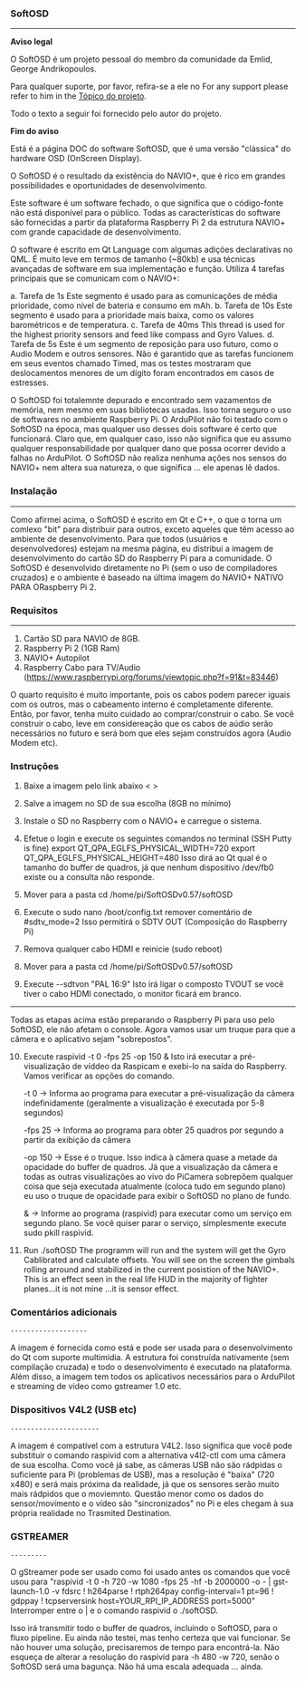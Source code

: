 
### SoftOSD
-------

**Aviso legal**

O SoftOSD é um projeto pessoal do membro da comunidade da Emlid, George Andrikopoulos.

Para qualquer suporte, por favor, refira-se a ele no For any support please refer to him in the [Tópico do projeto](http://community.emlid.com/t/raspberry-pi-osd-using-navio/725/58).

Todo o texto a seguir foi fornecido pelo autor do projeto.

**Fim do aviso**

Está é a página DOC do software SoftOSD, que é uma versão "clássica" do hardware OSD (OnScreen Display).

O SoftOSD é o resultado da existência do NAVIO+, que é rico em grandes possibilidades e oportunidades de desenvolvimento.

Este software é um software fechado, o que significa que o código-fonte não está disponível para o público. Todas as características do software são fornecidas a partir da plataforma Raspberry Pi 2 da estrutura NAVIO+ com grande capacidade de desenvolvimento.

O software é escrito em Qt Language com algumas adições declarativas no QML. É muito leve em termos de tamanho (~80kb) e usa técnicas avançadas de software em sua implementação e função.
Utiliza 4 tarefas principais que se comunicam com o NAVIO+:

a. Tarefa de 1s
  Este segmento é usado para as comunicações de média prioridade, como nível de bateria e consumo em mAh.
b. Tarefa de 10s
  Este segmento é usado para a prioridade mais baixa, como os valores barométricos e de temperatura.
c. Tarefa de  40ms
  This thread is used for the highest priority sensors and feed like compass and Gyro Values.
d. Tarefa de 5s
  Este é um segmento de reposição para uso futuro, como o Audio Modem e outros sensores.
Não é garantido que as tarefas funcionem em seus eventos chamado Timed, mas os testes mostraram que deslocamentos menores de um dígito foram encontrados em casos de estresses. 

O SoftOSD foi totalemnte depurado e encontrado sem vazamentos de memória, nem mesmo em suas bibliotecas usadas. Isso torna seguro o uso de softwares no ambiente Raspberry Pi. O ArduPilot não foi testado com o SoftOSD na época, mas qualquer uso desses dois software é certo que funcionará.
Claro que, em qualquer caso, isso não significa que eu assumo qualquer responsabilidade por qualquer dano que possa ocorrer devido a falhas no ArduPilot. O SoftOSD não realiza nenhuma ações nos sensos do NAVIO+ nem altera sua natureza, o que significa ... ele apenas lê dados.

### Instalação
------------
Como afirmei acima, o SoftOSD é escrito em Qt e C++, o que o torna um comlexo "bit" para distribuir para outros, exceto aqueles que têm acesso ao ambiente de desenvolvimento. Para que todos (usuários e desenvolvedores) estejam na mesma página, eu distribuí a imagem de desenvolvimento do cartão SD do Raspberry Pi para a comunidade. O SoftOSD é desenvolvido diretamente no Pi (sem o uso de compiladores cruzados) e o ambiente é baseado na última imagem do NAVIO+ NATIVO PARA ORaspberry Pi 2.

### Requisitos
-------------
1. Cartão SD para NAVIO de 8GB.
2. Raspberry Pi 2 (1GB Ram)
3. NAVIO+ Autopilot
4. Raspberry Cabo para TV/Audio (https://www.raspberrypi.org/forums/viewtopic.php?f=91&t=83446)

O quarto requisito é muito importante, pois os cabos podem parecer iguais com os outros, mas o cabeamento interno é completamente diferente. Então, por favor, tenha muito cuidado ao comprar/construir o cabo. Se você construir o cabo, leve em considereação que os cabos de aúdio serão necessários no futuro e será bom que eles sejam construídos agora (Audio Modem etc).

### Instruções

1. Baixe a imagem pelo link abaixo
<    >

2. Salve a imagem no SD de sua escolha (8GB no mínimo)
3. Instale o SD no Raspberry com o NAVIO+ e carregue o sistema.
4. Efetue o login e execute os seguintes comandos no terminal (SSH Putty is fine)
  export QT_QPA_EGLFS_PHYSICAL_WIDTH=720
  export QT_QPA_EGLFS_PHYSICAL_HEIGHT=480
  Isso dirá ao Qt qual é o tamanho do buffer de quadros, já que nenhum dispositivo /dev/fb0 existe ou a consulta não responde.
5. Mover para a pasta cd /home/pi/SoftOSDv0.57/softOSD
6. Execute o sudo nano /boot/config.txt
   remover comentário de #sdtv_mode=2
   Isso permitirá o SDTV OUT (Composição do Raspberry Pi)
7. Remova qualquer cabo HDMI e reinicie (sudo reboot)
8. Mover para a pasta cd /home/pi/SoftOSDv0.57/softOSD
9. Execute --sdtvon "PAL 16:9"
    Isto irá ligar o composto TVOUT se você tiver o cabo HDMI conectado, o monitor ficará em branco.
---------------------------------------------------------------------------------------------------
Todas as etapas acima estão preparando o Raspberry Pi para uso pelo SoftOSD, ele não afetam o console.
Agora vamos usar um truque para que a câmera e o aplicativo sejam "sobrepostos".

10. Execute raspivid -t 0 -fps 25 -op 150 &
    Isto irá executar a pré-visualização de víddeo da Raspicam e exebi-lo na saída do Raspberry.
    Vamos verificar as opções do comando.

    -t 0 -> Informa ao programa para executar a pré-visualização da câmera indefinidamente (geralmente a visualização é executada por 5-8 segundos)

    -fps 25 -> Informa ao programa para obter 25 quadros por segundo a partir da exibição da câmera

    -op 150 -> Esse é o truque. Isso indica à câmera quase a metade da opacidade do buffer de quadros.
              Já que a visualização da câmera e todas as outras visualizações ao vivo do PiCamera sobrepõem qualquer coisa que seja executada atualmente (coloca tudo em segundo plano) eu uso o truque de opacidade para exibir o SoftOSD no plano de fundo.

    & -> Informe ao programa (raspivid) para executar como um serviço em segundo plano. Se você quiser parar o serviço, simplesmente execute sudo pkill raspivid.


11. Run ./softOSD
    The programm will run and the system will get the Gyro Cablibrated and calculate offsets.
    You will see on the screen the gimbals rolling arround and stabilized in the current posistion of the NAVIO+.
    This is an effect seen in the real life HUD in the majority of fighter planes...it is not mine ...it is sensor effect.    

### Comentários adicionais
    -------------------

A imagem é fornecida como está e pode ser usada para o desenvolvimento do Qt com suporte multimídia.
A estrutura foi construída nativamente (sem compilação cruzada) e todo o desenvolvimento é executado na plataforma.
Além disso, a imagem tem todos os aplicativos necessários para o ArduPilot e streaming de vídeo como gstreamer 1.0 etc.

### Dispositivos V4L2 (USB etc)
    ----------------------

A imagem é compatível com a estrutura V4L2. Isso significa que você pode substituir o comando raspivid com a alternativa v4l2-ctl com uma câmera de sua escolha. Como você já sabe, as câmeras USB não são rádpidas o suficiente para Pi (problemas de USB), mas a resolução é "baixa" (720 x480) e será mais próxima da realidade, já que os sensores serão muito mais rádpidos que o moviemnto. Questão menor como os dados do sensor/movimento e o vídeo são "sincronizados" no Pi e eles chegam à sua própria realidade no Trasmited Destination.

### GSTREAMER
    ---------

O gStreamer pode ser usado como foi usado antes os comandos que você usou para "raspivid -t 0 -h 720 -w 1080 -fps 25 -hf -b 2000000 -o - | gst-launch-1.0 -v fdsrc ! h264parse !  rtph264pay config-interval=1 pt=96 ! gdppay ! tcpserversink host=YOUR_RPI_IP_ADDRESS port=5000"
    Interromper entre o | e o comando raspivid o ./softOSD.

Isso irá transmitir todo o buffer de quadros, incluindo o SoftOSD, para o fluxo pipeline.
Eu ainda não testei, mas tenho certeza que vai funcionar. Se não houver uma solução, precisaremos de  tempo para encontrá-la.
Não esqueça de alterar a resolução do raspivid para -h 480 -w 720, senão o SoftOSD será uma bagunça. Não há uma escala adequada ... ainda.
